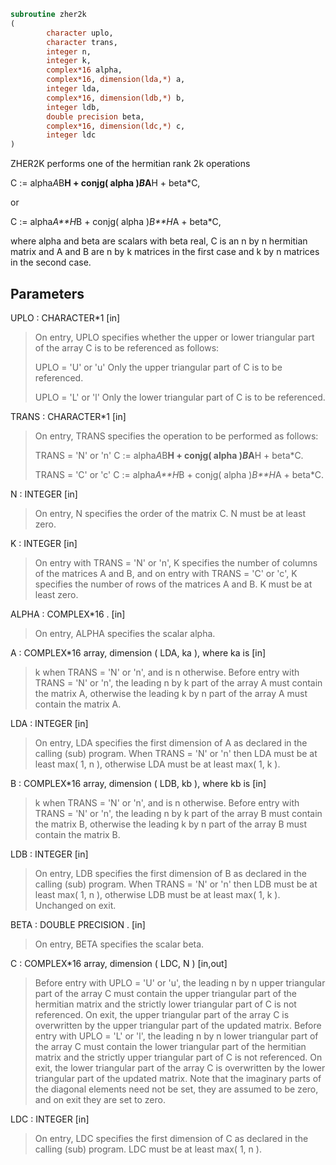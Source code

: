 ```fortran
subroutine zher2k
(
        character uplo,
        character trans,
        integer n,
        integer k,
        complex*16 alpha,
        complex*16, dimension(lda,*) a,
        integer lda,
        complex*16, dimension(ldb,*) b,
        integer ldb,
        double precision beta,
        complex*16, dimension(ldc,*) c,
        integer ldc
)
```

ZHER2K  performs one of the hermitian rank 2k operations

C := alpha*A*B**H + conjg( alpha )*B*A**H + beta*C,

or

C := alpha*A**H*B + conjg( alpha )*B**H*A + beta*C,

where  alpha and beta  are scalars with  beta  real,  C is an  n by n
hermitian matrix and  A and B  are  n by k matrices in the first case
and  k by n  matrices in the second case.

## Parameters
UPLO : CHARACTER*1 [in]
> On  entry,   UPLO  specifies  whether  the  upper  or  lower
> triangular  part  of the  array  C  is to be  referenced  as
> follows:
> 
> UPLO = 'U' or 'u'   Only the  upper triangular part of  C
> is to be referenced.
> 
> UPLO = 'L' or 'l'   Only the  lower triangular part of  C
> is to be referenced.

TRANS : CHARACTER*1 [in]
> On entry,  TRANS  specifies the operation to be performed as
> follows:
> 
> TRANS = 'N' or 'n'    C := alpha*A*B**H          +
> conjg( alpha )*B*A**H +
> beta*C.
> 
> TRANS = 'C' or 'c'    C := alpha*A**H*B          +
> conjg( alpha )*B**H*A +
> beta*C.

N : INTEGER [in]
> On entry,  N specifies the order of the matrix C.  N must be
> at least zero.

K : INTEGER [in]
> On entry with  TRANS = 'N' or 'n',  K  specifies  the number
> of  columns  of the  matrices  A and B,  and on  entry  with
> TRANS = 'C' or 'c',  K  specifies  the number of rows of the
> matrices  A and B.  K must be at least zero.

ALPHA : COMPLEX*16 . [in]
> On entry, ALPHA specifies the scalar alpha.

A : COMPLEX*16 array, dimension ( LDA, ka ), where ka is [in]
> k  when  TRANS = 'N' or 'n',  and is  n  otherwise.
> Before entry with  TRANS = 'N' or 'n',  the  leading  n by k
> part of the array  A  must contain the matrix  A,  otherwise
> the leading  k by n  part of the array  A  must contain  the
> matrix A.

LDA : INTEGER [in]
> On entry, LDA specifies the first dimension of A as declared
> in  the  calling  (sub)  program.   When  TRANS = 'N' or 'n'
> then  LDA must be at least  max( 1, n ), otherwise  LDA must
> be at least  max( 1, k ).

B : COMPLEX*16 array, dimension ( LDB, kb ), where kb is [in]
> k  when  TRANS = 'N' or 'n',  and is  n  otherwise.
> Before entry with  TRANS = 'N' or 'n',  the  leading  n by k
> part of the array  B  must contain the matrix  B,  otherwise
> the leading  k by n  part of the array  B  must contain  the
> matrix B.

LDB : INTEGER [in]
> On entry, LDB specifies the first dimension of B as declared
> in  the  calling  (sub)  program.   When  TRANS = 'N' or 'n'
> then  LDB must be at least  max( 1, n ), otherwise  LDB must
> be at least  max( 1, k ).
> Unchanged on exit.

BETA : DOUBLE PRECISION . [in]
> On entry, BETA specifies the scalar beta.

C : COMPLEX*16 array, dimension ( LDC, N ) [in,out]
> Before entry  with  UPLO = 'U' or 'u',  the leading  n by n
> upper triangular part of the array C must contain the upper
> triangular part  of the  hermitian matrix  and the strictly
> lower triangular part of C is not referenced.  On exit, the
> upper triangular part of the array  C is overwritten by the
> upper triangular part of the updated matrix.
> Before entry  with  UPLO = 'L' or 'l',  the leading  n by n
> lower triangular part of the array C must contain the lower
> triangular part  of the  hermitian matrix  and the strictly
> upper triangular part of C is not referenced.  On exit, the
> lower triangular part of the array  C is overwritten by the
> lower triangular part of the updated matrix.
> Note that the imaginary parts of the diagonal elements need
> not be set,  they are assumed to be zero,  and on exit they
> are set to zero.

LDC : INTEGER [in]
> On entry, LDC specifies the first dimension of C as declared
> in  the  calling  (sub)  program.   LDC  must  be  at  least
> max( 1, n ).
